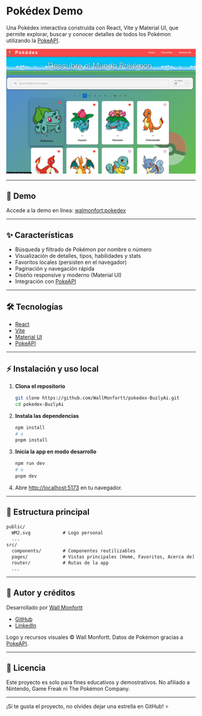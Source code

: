 # Pokédex Demo

Una Pokédex interactiva construida con React, Vite y Material UI, que permite explorar, buscar y conocer detalles de todos los Pokémon utilizando la [PokeAPI](https://pokeapi.co/).

![Pokédex Demo Screenshot](./public/demo_screenshot.png)

---

## 🚀 Demo

Accede a la demo en línea: [walmonfort:pokedex](https://pokedex-buzly-ai.vercel.app/)

---

## ✨ Características

- Búsqueda y filtrado de Pokémon por nombre o número
- Visualización de detalles, tipos, habilidades y stats
- Favoritos locales (persisten en el navegador)
- Paginación y navegación rápida
- Diseño responsive y moderno (Material UI)
- Integración con [PokeAPI](https://pokeapi.co/)

---

## 🛠️ Tecnologías

- [React](https://react.dev/)
- [Vite](https://vitejs.dev/)
- [Material UI](https://mui.com/)
- [PokeAPI](https://pokeapi.co/)

---

## ⚡ Instalación y uso local

1. **Clona el repositorio**
   ```bash
   git clone https://github.com/WallMonfortt/pokedex-BuzlyAi.git
   cd pokedex-BuzlyAi
   ```

2. **Instala las dependencias**
   ```bash
   npm install
   # o
   pnpm install
   ```

3. **Inicia la app en modo desarrollo**
   ```bash
   npm run dev
   # o
   pnpm dev
   ```

4. Abre [http://localhost:5173](http://localhost:5173) en tu navegador.

---

## 📁 Estructura principal

```
public/
  WM2.svg            # Logo personal
  ...
src/
  components/        # Componentes reutilizables
  pages/             # Vistas principales (Home, Favoritos, Acerca de)
  router/            # Rutas de la app
  ...
```

---

## 👤 Autor y créditos

Desarrollado por [Wall Monfortt](https://walmonfortt.com)

- [GitHub](https://github.com/WallMonfortt)
- [LinkedIn](https://www.linkedin.com/in/jose-gualberto-monfortte-flores/)

Logo y recursos visuales © Wall Monfortt. Datos de Pokémon gracias a [PokeAPI](https://pokeapi.co/).

---

## 📝 Licencia

Este proyecto es solo para fines educativos y demostrativos. No afiliado a Nintendo, Game Freak ni The Pokémon Company.

---

¡Si te gusta el proyecto, no olvides dejar una estrella en GitHub! ⭐
